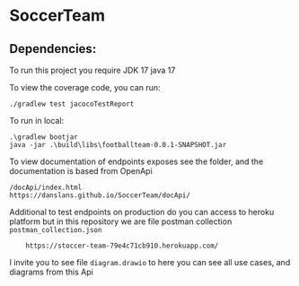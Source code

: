 # SoccerTeam

## Dependencies:
To run this project you require JDK 17
    java 17

To view the coverage code, you can run:

    ./gradlew test jacocoTestReport

To run in local:

    .\gradlew bootjar   
    java -jar .\build\libs\footballteam-0.0.1-SNAPSHOT.jar

To view documentation of endpoints exposes see the folder, and the documentation
is based from OpenApi

    /docApi/index.html
    https://danslans.github.io/SoccerTeam/docApi/

Additional to test endpoints on production do you can access to heroku platform
but in this repository we are file postman collection ```postman_collection.json```

        https://stoccer-team-79e4c71cb910.herokuapp.com/

I invite you to see file ```diagram.drawio``` to here you can see all use cases,
and diagrams from this Api